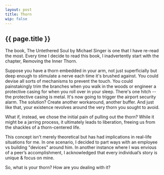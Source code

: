 ```yaml
---
layout: post
title: Thorn
wip: false  
---
```


## {{ page.title }}

The book, The Untethered Soul by Michael Singer is one that I have re-read the most. Every time I decide to read this book, I inadvertently start with the chapter, Removing the Inner Thorn. 

Suppose you have a thorn embedded in your arm, not just superficially but deep enough to stimulate a nerve each time it's brushed against. You could devise all sorts of mechanisms to prevent the touch. You could painstakingly trim the branches when you walk in the woods or engineer a protective casing for when you roll over in your sleep. There's one hitch -- the protective casing is metal. It's now going to trigger the airport security alarm. The solution? Create another workaround, another buffer. And just like that, your existence revolves around the very thorn you sought to avoid. 

What if, instead, we chose the initial pain of pulling out the thorn? While it might be a jarring process, it ultimately leads to liberation, freeing us from the shackles of a thorn-centered life.

This concept isn't merely theoretical but has had implications in real-life situations for me. 
In one scenario, I decided to part ways with an employee vs building "devices" around him. In another instance where I was envious of a peer’s accomplishment, I acknowledged that every individual’s story is unique & focus on mine. 

So, what is your thorn? How are you dealing with it?